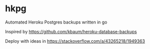 # hkpg

Automated Heroku Postgres backups written in go

Inspired by https://github.com/kbaum/heroku-database-backups

Deploy with ideas in https://stackoverflow.com/a/43265218/1949363
